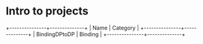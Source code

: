 # Intro to projects

+---------------+--------------+
| Name          | Category     |
+---------------+--------------+
| BindingDPtoDP | Binding      |
+---------------+--------------+
